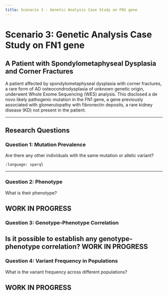 ```yaml
---
title: Scenario 3 - Genetic Analysis Case Study on FN1 gene
---
```


# Scenario 3: Genetic Analysis Case Study on FN1 gene
## A Patient with Spondylometaphyseal Dysplasia and Corner Fractures

A patient affected by spondylometaphyseal dysplasia with corner fractures, a rare form of AD osteocondrodysplasia of unknown genetic origin, underwent Whole Exome Sequencing (WES) analysis. This disclosed a de novo likely pathogenic mutation in the FN1 gene, a gene previously associated with glomerulopathy with fibronectin deposits, a rare kidney disease (KD) not present in the patient.

---

## Research Questions

### Question 1: Mutation Prevalence
Are there any other individuals with the same mutation or allelic variant?
```{literalinclude} SPARQL/scenario_3/question1_careSM.rq
:language: sparql
```

---
### Question 2: Phenotype
What is their phenotype?

WORK IN PROGRESS
---
### Question 3: Genotype-Phenotype Correlation
Is it possible to establish any genotype-phenotype correlation?
WORK IN PROGRESS
---
### Question 4: Variant Frequency in Populations
What is the variant frequency across different populations?

WORK IN PROGRESS
---